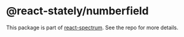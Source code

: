 # @react-stately/numberfield

This package is part of [react-spectrum](https://github.com/watheia/spectrum). See the repo for more details.

